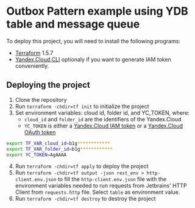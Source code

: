 # Outbox Pattern example using YDB table and message queue

To deploy this project, you will need to install the following programs:

- [Terraform](https://www.terraform.io/downloads.html) 1.5.7
- [Yandex.Cloud CLI](https://cloud.yandex.com/en/docs/cli/operations/install-cli) optionaly if you want to generate IAM
  token conveniently.

## Deploying the project

1. Clone the repository
2. Run `terraform -chdir=tf init` to initialize the project
3. Set environment variables: cloud id, folder id, and YC_TOKEN, where:
    - `cloud_id` and `folder_id` are the identifiers of the Yandex.Cloud
    - `YC_TOKEN` is either
      a [Yandex.Cloud IAM token](https://cloud.yandex.com/en/docs/iam/concepts/authorization/iam-token) or a
      [Yandex.Cloud OAuth token](https://cloud.yandex.com/en/docs/iam/concepts/authorization/oauth-token)

```bash
export TF_VAR_cloud_id=b1g************
export TF_VAR_folder_id=b1g************
export YC_TOKEN=AgAAAA
```

4. Run `terraform -chdir=tf apply` to deploy the project
5. Run `terraform -chdir=tf output -json rest_env > http-client.env.json` to fill the `http-client.env.json` file with
   the environment variables needed to run requests from Jetbrains' HTTP Client from `requests.http` file.
   Select `table` as environment value.
6. Run `terraform -chdir=tf destroy` to destroy the project
